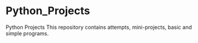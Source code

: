 # Python_Projects
Python Projects
This repository contains attempts, mini-projects, basic and simple programs.
